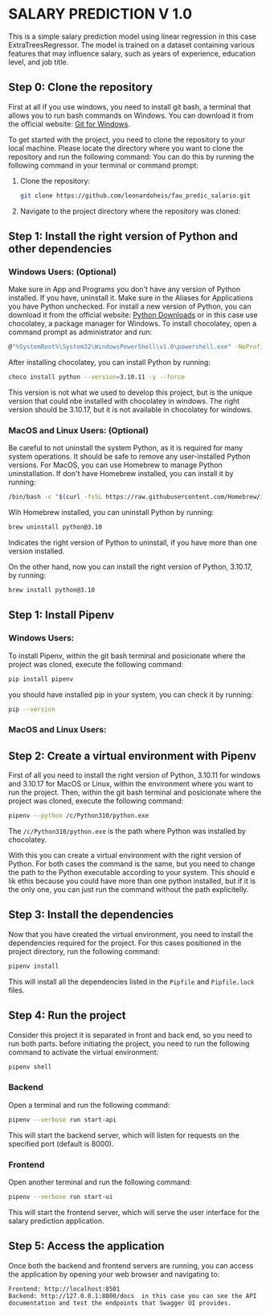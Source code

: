 # SALARY PREDICTION V 1.0

This is a simple salary prediction model using linear regression in this case ExtraTreesRegressor.
The model is trained on a dataset containing various features that may influence salary, such as years of experience, education level, and job title.

## Step 0: Clone the repository
First at all if you use windows, you need to install git bash, a terminal that allows you to run bash commands on Windows.
You can download it from the official website: [Git for Windows](https://gitforwindows.org/).

To get started with the project, you need to clone the repository to your local machine.
Please locate the directory where you want to clone the repository and run the following command:
You can do this by running the following command in your terminal or command prompt:
1. Clone the repository:
   ```bash
   git clone https://github.com/leonardoheis/fau_predic_salario.git
    ```
2. Navigate to the project directory where the repository was cloned:

## Step 1: Install the right version of Python and other dependencies

### Windows Users: (Optional)
Make sure in App and Programs you don't have any version of Python installed. If you have, uninstall it.
Make sure in the Aliases for Applications you have Python unchecked.
For install a new version of Python, you can download it from the official website: [Python Downloads](https://www.python.org/downloads/) or
in this case use chocolatey, a package manager for Windows.
To install chocolatey, open a command prompt as administrator and run:
```bash
@"%SystemRoot%\System32\WindowsPowerShell\v1.0\powershell.exe" -NoProfile -InputFormat None -ExecutionPolicy Bypass -Command "iex ((New-Object System.Net.WebClient).DownloadString('https://chocolatey.org/install.ps1'))" && SET "PATH=%PATH%;%ALLUSERSPROFILE%\chocolatey\bin"
```
After installing chocolatey, you can install Python by running:
```bash
choco install python --version=3.10.11 -y --force
```
This version is not what we used to develop this project, but is the unique version that could nbe installed with chocolatey in windows.
The right version should be 3.10.17, but it is not available in chocolatey for windows.

### MacOS and Linux Users: (Optional)
Be careful to not uninstall the system Python, as it is required for many system operations. It should be safe to remove any user-installed Python versions.
For MacOS, you can use Homebrew to manage Python uninstallation.
If don't have Homebrew installed, you can install it by running:
```bash
/bin/bash -c "$(curl -fsSL https://raw.githubusercontent.com/Homebrew/install/HEAD/install.sh)"
```
Wih Homebrew installed, you can uninstall Python by running:
```bash
brew uninstall python@3.10
```
Indicates the right version of Python to uninstall, if you have more than one version installed.

On the other hand, now you can install the right version of Python, 3.10.17, by running:
```bash
brew install python@3.10
```
## Step 1: Install Pipenv

### Windows Users:
To install Pipenv, within the git bash terminal and posicionate where the project was cloned, execute the following command:
```bash
pip install pipenv
```
you should have installed pip in your system, you can check it by running:
```bash
pip --version
```
### MacOS and Linux Users:


## Step 2: Create a virtual environment with Pipenv
First of all you need to install the right version of Python, 3.10.11 for windows and 3.10.17 for MacOS or Linux, 
within the environment where you want to run the project.
Then, within the git bash terminal and posicionate where the project was cloned, execute the following command:
```bash
pipenv --python /c/Python310/python.exe
```
The ```/c/Python310/python.exe``` is the path where Python was installed by chocolatey.

With this you can create a virtual environment with the right version of Python.
For both cases the command is the same, but you need to change the path to the Python executable according to your system.
This should e lik ethis because you could have more than one python installed, but if it is the only one, you can just run the command without the path explicitelly.

## Step 3: Install the dependencies
Now that you have created the virtual environment, you need to install the dependencies required for the project.
For this cases positioned in the project directory, run the following command:
```bash
pipenv install
```
This will install all the dependencies listed in the `Pipfile` and `Pipfile.lock` files.

## Step 4: Run the project
Consider this project it is separated in front and back end, so you need to run both parts.
before initiating the project, you need to run the following command to activate the virtual environment:
```bash
pipenv shell
```
### Backend
Open a terminal and run the following command:
```bash
pipenv --verbose run start-api
```
This will start the backend server, which will listen for requests on the specified port (default is 8000).

### Frontend
Open another terminal and run the following command:
```bash
pipenv --verbose run start-ui
```
This will start the frontend server, which will serve the user interface for the salary prediction application.

## Step 5: Access the application
Once both the backend and frontend servers are running, you can access the application by opening your web browser and navigating to:
```
Frontend: http://localhost:8501
Backend: http://127.0.0.1:8000/docs  in this case you can see the API documentation and test the endpoints that Swagger UI provides.
```





